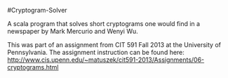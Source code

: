 #Cryptogram-Solver

A scala program that solves short cryptograms one would find in a newspaper
by Mark Mercurio and Wenyi Wu.

This was part of an assignment from CIT 591 Fall 2013 at the University of Pennsylvania.
The assignment instruction can be found here: http://www.cis.upenn.edu/~matuszek/cit591-2013/Assignments/06-cryptograms.html


